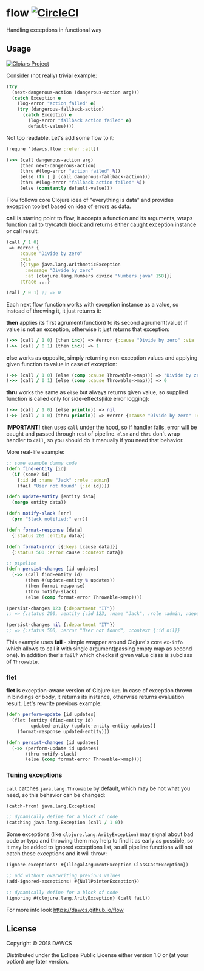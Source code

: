 # flow [![CircleCI](https://circleci.com/gh/dawcs/flow/tree/master.svg?style=svg)](https://circleci.com/gh/dawcs/flow/tree/master)

Handling exceptions in functional way

## Usage

[![Clojars Project](https://img.shields.io/clojars/v/dawcs/flow.svg)](https://clojars.org/dawcs/flow)

Consider (not really) trivial example:
```clojure
(try
  (next-dangerous-action (dangerous-action arg)))
  (catch Exception e
    (log-error "action failed" e)
    (try (dangerous-fallback-action)
      (catch Exception e
        (log-error "fallback action failed" e)
        default-value))))
```
Not too readable. Let's add some flow to it:

```clojure
(requre '[dawcs.flow :refer :all])

(->> (call dangerous-action arg)
     (then next-dangerous-action)
     (thru #(log-error "action failed" %))
     (else (fn [_] (call dangerous-fallback-action)))
     (thru #(log-error "fallback action failed" %))
     (else (constantly default-value)))
```

Flow follows core Clojure idea of "everything is data" and provides exception toolset based on idea of errors as data.

**call** is starting point to flow, it accepts a function and its arguments, wraps function call to try/catch block and returns either caught exception instance or call result:
```clojure
(call / 1 0)
 => #error {
     :cause "Divide by zero"
     :via
     [{:type java.lang.ArithmeticException
       :message "Divide by zero"
       :at [clojure.lang.Numbers divide "Numbers.java" 158]}]
     :trace ...}

(call / 0 1) ;; => 0
```

Each next flow function works with exception instance as a value, so instead of throwing it, it just returns it:

**then** applies its first agrument(function) to its second agrument(value) if value is not an exception, otherwise it just returns that exception:
```clojure
(->> (call / 1 0) (then inc)) => #error {:cause "Divide by zero" :via ...}
(->> (call / 0 1) (then inc)) => 1
```

**else** works as opposite, simply returning non-exception values and applying given function to value in case of exception:
```clojure
(->> (call / 1 0) (else (comp :cause Throwable->map))) => "Divide by zero"
(->> (call / 0 1) (else (comp :cause Throwable->map))) => 0
```

**thru** works the same as `else` but always returns given value, so supplied function is called only for side-effects(like error logging):
```clojure
(->> (call / 1 0) (else println)) => nil
(->> (call / 1 0) (thru println)) => #error {:cause "Divide by zero" :via ...}
```

**IMPORTANT!** `then` uses `call` under the hood, so if handler fails, error will be caught and passed through rest of pipeline. `else` and `thru` don't wrap handler to `call`, so you should do it manually if you need that behavior.

More real-life example:

```clojure
;; some example dummy code
(defn find-entity [id]
  (if (some? id)
    {:id id :name "Jack" :role :admin}
    (fail "User not found" {:id id})))

(defn update-entity [entity data]
  (merge entity data))

(defn notify-slack [err]
  (prn "Slack notified:" err))

(defn format-response [data]
  {:status 200 :entity data})

(defn format-error [{:keys [cause data]}]
  {:status 500 :error cause :context data})

;; pipeline
(defn persist-changes [id updates]
  (->> (call find-entity id)
       (then #(update-entity % updates))
       (then format-response)
       (thru notify-slack)
       (else (comp format-error Throwable->map))))

(persist-changes 123 {:department "IT"})
;; => {:status 200, :entity {:id 123, :name "Jack", :role :admin, :department "IT"}}

(persist-changes nil {:department "IT"})
;; => {:status 500, :error "User not found", :context {:id nil}}
```

This example uses **fail** - simple wrapper around Clojure's core `ex-info` which allows to call it with single argument(passing empty map as second one). In addition ther's `fail?` which checks if given value class is subclass of `Throwable`.

### flet

**flet** is exception-aware version of Clojure `let`. In case of exception thrown in bindings or body, it returns its instance, otherwise returns evaluation result.
Let's rewrite previous example:

```clojure
(defn perform-update [id updates]
  (flet [entity (find-entity id)
         updated-entity (update-entity entity updates)]
    (format-response updated-entity)))

(defn persist-changes [id updates]
  (->> (perform-update id updates)
       (thru notify-slack)
       (else (comp format-error Throwable->map))))
```

### Tuning exceptions

`call` catches `java.lang.Throwable` by default, which may be not what you need, so this behavior can be changed:
```clojure
(catch-from! java.lang.Exception)

;; dynamically define for a block of code
(catching java.lang.Exception (call / 1 0))
```
Some exceptions (like `clojure.lang.ArityException`) may signal about bad code or typo and throwing them may help to find it as early as possible, so it may be added to ignored exceptions list, so all pipeline functions will not catch these exceptions and it will throw:
```clojure
(ignore-exceptions! #{IllegalArgumentException ClassCastException})

;; add without overwriting previous values
(add-ignored-exceptions! #{NullPointerException})

;; dynamically define for a block of code
(ignoring #{clojure.lang.ArityException} (call fail))
```

For more info look https://dawcs.github.io/flow


## License

Copyright © 2018 DAWCS

Distributed under the Eclipse Public License either version 1.0 or (at
your option) any later version.
